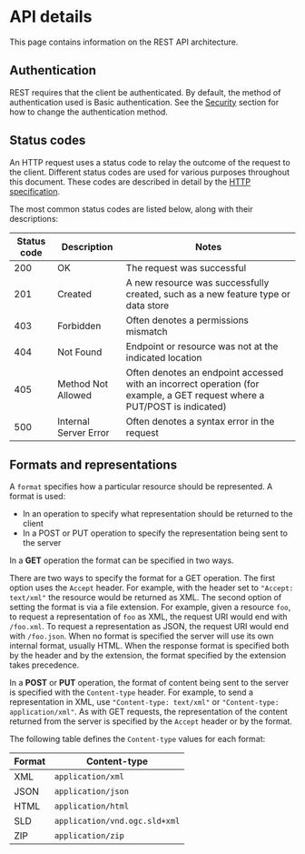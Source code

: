 # API details

This page contains information on the REST API architecture.

## Authentication

REST requires that the client be authenticated. By default, the method of authentication used is Basic authentication. See the [Security](../../security/index.md) section for how to change the authentication method.

## Status codes

An HTTP request uses a status code to relay the outcome of the request to the client. Different status codes are used for various purposes throughout this document. These codes are described in detail by the [HTTP specification](http://www.w3.org/Protocols/rfc2616/rfc2616-sec10.html).

The most common status codes are listed below, along with their descriptions:

| Status code | Description           | Notes                                                                                                                     |
|-------------|-----------------------|---------------------------------------------------------------------------------------------------------------------------|
| 200         | OK                    | The request was successful                                                                                                |
| 201         | Created               | A new resource was successfully created, such as a new feature type or data store                                         |
| 403         | Forbidden             | Often denotes a permissions mismatch                                                                                      |
| 404         | Not Found             | Endpoint or resource was not at the indicated location                                                                    |
| 405         | Method Not Allowed    | Often denotes an endpoint accessed with an incorrect operation (for example, a GET request where a PUT/POST is indicated) |
| 500         | Internal Server Error | Often denotes a syntax error in the request                                                                               |

## Formats and representations

A `format` specifies how a particular resource should be represented. A format is used:

-   In an operation to specify what representation should be returned to the client
-   In a POST or PUT operation to specify the representation being sent to the server

In a **GET** operation the format can be specified in two ways.

There are two ways to specify the format for a GET operation. The first option uses the `Accept` header. For example, with the header set to `"Accept: text/xml"` the resource would be returned as XML. The second option of setting the format is via a file extension. For example, given a resource `foo`, to request a representation of `foo` as XML, the request URI would end with `/foo.xml`. To request a representation as JSON, the request URI would end with `/foo.json`. When no format is specified the server will use its own internal format, usually HTML. When the response format is specified both by the header and by the extension, the format specified by the extension takes precedence.

In a **POST** or **PUT** operation, the format of content being sent to the server is specified with the `Content-type` header. For example, to send a representation in XML, use `"Content-type: text/xml"` or `"Content-type: application/xml"`. As with GET requests, the representation of the content returned from the server is specified by the `Accept` header or by the format.

The following table defines the `Content-type` values for each format:

| Format | Content-type                  |
|--------|-------------------------------|
| XML    | `application/xml`             |
| JSON   | `application/json`            |
| HTML   | `application/html`            |
| SLD    | `application/vnd.ogc.sld+xml` |
| ZIP    | `application/zip`             |
